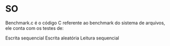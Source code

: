 # SO

Benchmark.c é o código C referente ao benchmark do sistema de arquivos, ele conta com os testes de:

Escrita sequencial
Escrita aleatória
Leitura sequencial

